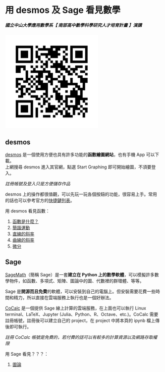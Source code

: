 # 用 desmos 及 Sage 看見數學
##### 國立中山大學應用數學系【 南部高中數學科學研究人才培育計畫 】演講

![QR code for this page](QR.png "Scan here")

## desmos
[desmos](https://www.desmos.com/) 是一個使用方便也具有許多功能的**函數繪圖網站**，也有手機 App 可以下載。  
上網搜尋 desmos 進入其官網，點選 Start Graphing 即可開始繪圖，不須要登入。

_註冊帳號及登入只是方便儲存作品_

desmos 上的操作都很值觀，可以先玩一玩各個按鈕的功能，很容易上手。常用的話也可以參考官方的[快捷鍵列表](https://support.desmos.com/hc/en-us/articles/202528799-Keyboard-Shortcuts)。

用 desmos 看見函數：
1. [函數是什麼？](https://www.desmos.com/calculator/ntsq0owons)
2. [簡諧運動](https://www.desmos.com/calculator/id66axntnx)
3. [直線的斜率](https://www.desmos.com/calculator/spbwhvyoie)
4. [曲線的斜率](https://www.desmos.com/calculator/ba8zwzbujn)
5. [微分](https://www.desmos.com/calculator/yd2wrhgfcw)


## Sage 
[SageMath](http://www.sagemath.org/)（簡稱 Sage）是一套**建立在 Python 上的數學軟體**，可以模擬許多數學物件，如函數、多項式、矩陣、圖論中的圖、代數裡的群環體、等等。

Sage 是**開源而且免費**的軟體，可以安裝到自己的電腦上。但安裝需要花費一些時間和精力，所以直接在雲端服務上執行也是一個好辦法。

[CoCalc](https://cocalc.com/) 是一個提供 Sage 線上計算的雲端服務，在上面也可以執行 Linux terminal、LaTeX、Jupyter (Julia、Python、R、Octave、etc.)。CoCalc 需要註冊帳號，註冊後可以建立自己的 project，在 project 中將本頁的 ipynb 檔上傳後即可執行。

_註冊 CoCalc 帳號是免費的，若付費的話可以有較多的計算資源以及網路存取權限_

用 Sage 看見？？？：
1. [圖論](here)

